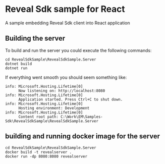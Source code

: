 # Reveal Sdk sample for React

A sample embedding Reveal Sdk client into React application

## Building the server

To build and run the server you could execute the following commands:

```
cd RevealSdkSample\RevealSdkSample.Server
dotnet build
dotnet run
```

If everything went smooth you should seem something like:

```
info: Microsoft.Hosting.Lifetime[0]
      Now listening on: http://localhost:8080
info: Microsoft.Hosting.Lifetime[0]
      Application started. Press Ctrl+C to shut down.
info: Microsoft.Hosting.Lifetime[0]
      Hosting environment: Development
info: Microsoft.Hosting.Lifetime[0]
      Content root path: C:\Work\EM\Samples-Sdk\RevealSdkSample\RevealSdkSample.Server
```

## building and running docker image for the server

```
cd RevealSdkSample\RevealSdkSample.Server
docker build -t revealserver .
docker run -dp 8080:8080 revealserver
```
